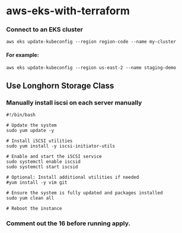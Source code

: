 # aws-eks-with-terraform

### Connect to an EKS cluster
```
aws eks update-kubeconfig --region region-code --name my-cluster
```
#### For example: 
```
aws eks update-kubeconfig --region us-east-2 --name staging-demo
```
## Use Longhorn Storage Class
### Manually install iscsi on each server manually

```
#!/bin/bash

# Update the system
sudo yum update -y

# Install iSCSI utilities
sudo yum install -y iscsi-initiator-utils

# Enable and start the iSCSI service
sudo systemctl enable iscsid
sudo systemctl start iscsid

# Optional: Install additional utilities if needed
#yum install -y vim git

# Ensure the system is fully updated and packages installed
sudo yum clean all

# Reboot the instance 
```

### Comment out the 16 before running apply.
